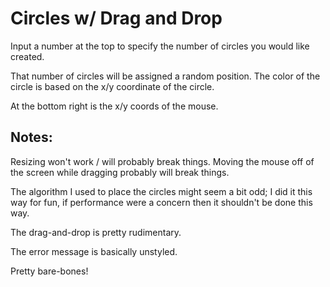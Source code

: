 # Circles w/ Drag and Drop
Input a number at the top to specify the number of circles you would like
created.

That number of circles will be assigned a random position. The color of the
circle is based on the x/y coordinate of the circle.

At the bottom right is the x/y coords of the mouse.

## Notes:
Resizing won't work / will probably break things. Moving the mouse off of the
screen while dragging probably will break things.

The algorithm I used to place the circles might seem a bit odd; I did it this
way for fun, if performance were a concern then it shouldn't be done this way.

The drag-and-drop is pretty rudimentary.

The error message is basically unstyled.

Pretty bare-bones!
